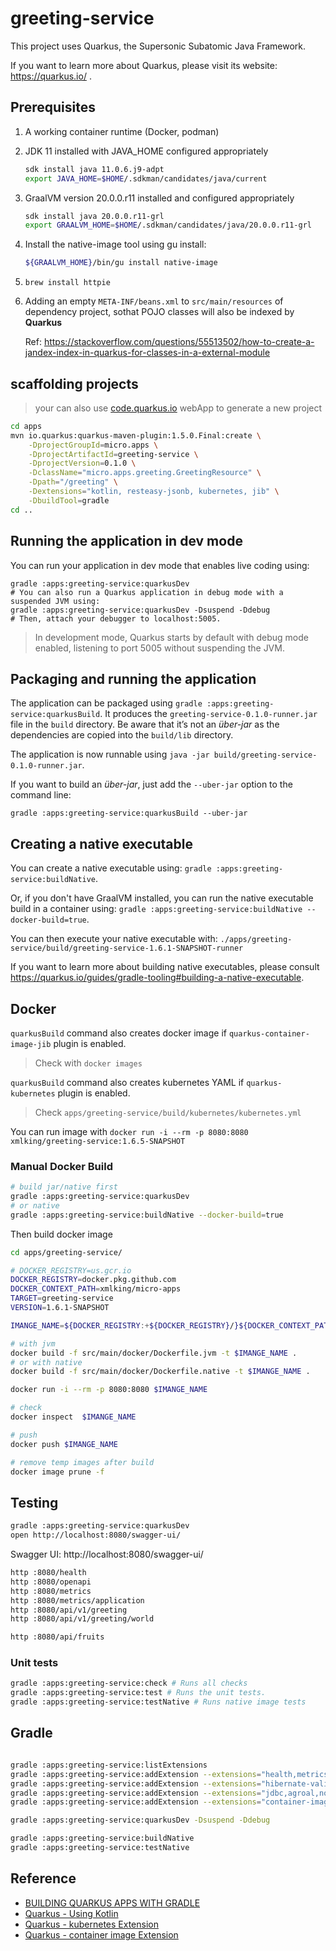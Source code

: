 # greeting-service

This project uses Quarkus, the Supersonic Subatomic Java Framework.

If you want to learn more about Quarkus, please visit its website: https://quarkus.io/ .

## Prerequisites

1. A working container runtime (Docker, podman)
1. JDK 11 installed with JAVA_HOME configured appropriately
    ```bash
    sdk install java 11.0.6.j9-adpt
    export JAVA_HOME=$HOME/.sdkman/candidates/java/current
    ```
1. GraalVM version 20.0.0.r11 installed and configured appropriately
    ```bash
    sdk install java 20.0.0.r11-grl
    export GRAALVM_HOME=$HOME/.sdkman/candidates/java/20.0.0.r11-grl
    ```
1. Install the native-image tool using gu install:
    ```bash
    ${GRAALVM_HOME}/bin/gu install native-image
    ```
1. `brew install httpie`

1. Adding an empty `META-INF/beans.xml` to `src/main/resources` of dependency project, sothat POJO classes will also be indexed by **Quarkus**

    Ref: https://stackoverflow.com/questions/55513502/how-to-create-a-jandex-index-in-quarkus-for-classes-in-a-external-module

## scaffolding projects

> your can also use [code.quarkus.io](https://code.quarkus.io/?g=micro.apps&a=greeting-service&v=1.0.0-SNAPSHOT&b=GRADLE&c=micro.apps.ExampleResource&s=ARC.dZK.tqK.OxX.Ll4.qZz&cn=code.quarkus.io) webApp to generate a new project

```bash
cd apps
mvn io.quarkus:quarkus-maven-plugin:1.5.0.Final:create \
    -DprojectGroupId=micro.apps \
    -DprojectArtifactId=greeting-service \
    -DprojectVersion=0.1.0 \
    -DclassName="micro.apps.greeting.GreetingResource" \
    -Dpath="/greeting" \
    -Dextensions="kotlin, resteasy-jsonb, kubernetes, jib" \
    -DbuildTool=gradle
cd ..
```

## Running the application in dev mode

You can run your application in dev mode that enables live coding using:
```
gradle :apps:greeting-service:quarkusDev
# You can also run a Quarkus application in debug mode with a suspended JVM using:
gradle :apps:greeting-service:quarkusDev -Dsuspend -Ddebug
# Then, attach your debugger to localhost:5005.
```
> In development mode, Quarkus starts by default with debug mode enabled, listening to port 5005 without suspending the JVM.

## Packaging and running the application

The application can be packaged using `gradle :apps:greeting-service:quarkusBuild`.
It produces the `greeting-service-0.1.0-runner.jar` file in the `build` directory.
Be aware that it’s not an _über-jar_ as the dependencies are copied into the `build/lib` directory.

The application is now runnable using `java -jar build/greeting-service-0.1.0-runner.jar`.

If you want to build an _über-jar_, just add the `--uber-jar` option to the command line:
```
gradle :apps:greeting-service:quarkusBuild --uber-jar
```

## Creating a native executable

You can create a native executable using: `gradle :apps:greeting-service:buildNative`.

Or, if you don't have GraalVM installed, you can run the native executable build in a container using: `gradle :apps:greeting-service:buildNative --docker-build=true`.

You can then execute your native executable with: `./apps/greeting-service/build/greeting-service-1.6.1-SNAPSHOT-runner`

If you want to learn more about building native executables, please consult https://quarkus.io/guides/gradle-tooling#building-a-native-executable.


## Docker 

`quarkusBuild` command also creates docker image if `quarkus-container-image-jib` plugin is enabled.
> Check with `docker images`

`quarkusBuild` command also creates kubernetes YAML if `quarkus-kubernetes` plugin is enabled.
> Check `apps/greeting-service/build/kubernetes/kubernetes.yml`

You can run image with `docker run -i --rm -p 8080:8080 xmlking/greeting-service:1.6.5-SNAPSHOT`

### Manual Docker Build

```bash
# build jar/native first
gradle :apps:greeting-service:quarkusDev
# or native
gradle :apps:greeting-service:buildNative --docker-build=true
```

Then build docker image

```bash
cd apps/greeting-service/

# DOCKER_REGISTRY=us.gcr.io
DOCKER_REGISTRY=docker.pkg.github.com
DOCKER_CONTEXT_PATH=xmlking/micro-apps
TARGET=greeting-service
VERSION=1.6.1-SNAPSHOT

IMANGE_NAME=${DOCKER_REGISTRY:+${DOCKER_REGISTRY}/}${DOCKER_CONTEXT_PATH}/${TARGET}:${VERSION}

# with jvm 
docker build -f src/main/docker/Dockerfile.jvm -t $IMANGE_NAME .
# or with native
docker build -f src/main/docker/Dockerfile.native -t $IMANGE_NAME .

docker run -i --rm -p 8080:8080 $IMANGE_NAME

# check
docker inspect  $IMANGE_NAME

# push
docker push $IMANGE_NAME

# remove temp images after build
docker image prune -f
```

## Testing

```bash
gradle :apps:greeting-service:quarkusDev
open http://localhost:8080/swagger-ui/
```

Swagger UI:  http://localhost:8080/swagger-ui/

```bash
http :8080/health
http :8080/openapi
http :8080/metrics
http :8080/metrics/application
http :8080/api/v1/greeting
http :8080/api/v1/greeting/world

http :8080/api/fruits
```

### Unit tests

```bash
gradle :apps:greeting-service:check # Runs all checks
gradle :apps:greeting-service:test # Runs the unit tests.
gradle :apps:greeting-service:testNative # Runs native image tests
```

## Gradle 

```bash

gradle :apps:greeting-service:listExtensions
gradle :apps:greeting-service:addExtension --extensions="health,metrics,openapi"
gradle :apps:greeting-service:addExtension --extensions="hibernate-validator"
gradle :apps:greeting-service:addExtension --extensions="jdbc,agroal,non-exist-ent"
gradle :apps:greeting-service:addExtension --extensions="container-image-jib, kubernetes"

gradle :apps:greeting-service:quarkusDev -Dsuspend -Ddebug

gradle :apps:greeting-service:buildNative
gradle :apps:greeting-service:testNative
```

## Reference 

- [BUILDING QUARKUS APPS WITH GRADLE](https://quarkus.io/guides/gradle-tooling)
- [Quarkus - Using Kotlin](https://github.com/quarkusio/quarkus/blob/master/docs/src/main/asciidoc/kotlin.adoc)
- [Quarkus - kubernetes Extension](https://quarkus.io/guides/kubernetes)
- [Quarkus - container image Extension](https://quarkus.io/guides/container-image)
